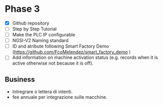 # Phase 3

- [x] Github repository
- [ ] Step by Step Tutorial
- [ ] Make the PLC IP configurable
- [ ] NGSI-V2 Naming standard
- [ ] ID and atribute following Smart Factory Demo (https://github.com/FcoMelendez/smart_factory_demo )
- [ ] Add information on machine activation status (e.g. records when it is active otherwise not because it is off).

## Business
- Intregrare o lettera di intenti.
- fee annuale per integrazione sulle macchine.